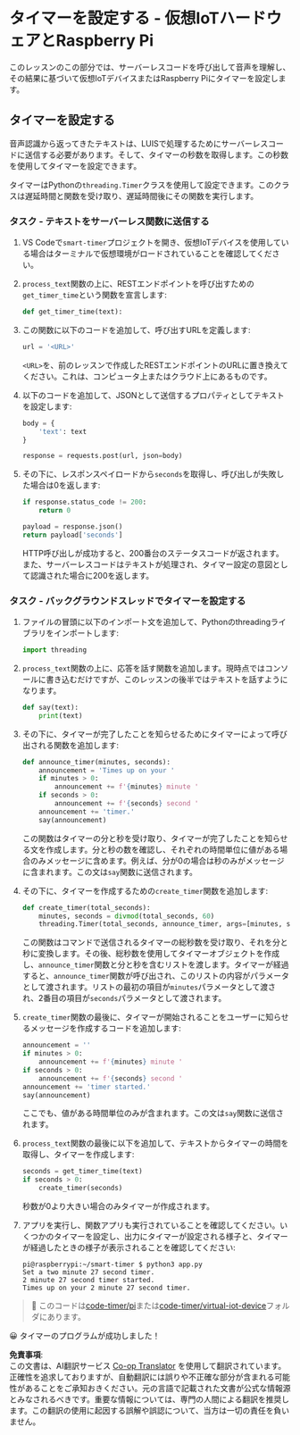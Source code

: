 <!--
CO_OP_TRANSLATOR_METADATA:
{
  "original_hash": "64ad4ddb4de81a18b7252e968f10b404",
  "translation_date": "2025-08-25T00:05:08+00:00",
  "source_file": "6-consumer/lessons/3-spoken-feedback/single-board-computer-set-timer.md",
  "language_code": "ja"
}
-->
# タイマーを設定する - 仮想IoTハードウェアとRaspberry Pi

このレッスンのこの部分では、サーバーレスコードを呼び出して音声を理解し、その結果に基づいて仮想IoTデバイスまたはRaspberry Piにタイマーを設定します。

## タイマーを設定する

音声認識から返ってきたテキストは、LUISで処理するためにサーバーレスコードに送信する必要があります。そして、タイマーの秒数を取得します。この秒数を使用してタイマーを設定できます。

タイマーはPythonの`threading.Timer`クラスを使用して設定できます。このクラスは遅延時間と関数を受け取り、遅延時間後にその関数を実行します。

### タスク - テキストをサーバーレス関数に送信する

1. VS Codeで`smart-timer`プロジェクトを開き、仮想IoTデバイスを使用している場合はターミナルで仮想環境がロードされていることを確認してください。

1. `process_text`関数の上に、RESTエンドポイントを呼び出すための`get_timer_time`という関数を宣言します:

    ```python
    def get_timer_time(text):
    ```

1. この関数に以下のコードを追加して、呼び出すURLを定義します:

    ```python
    url = '<URL>'
    ```

    `<URL>`を、前のレッスンで作成したRESTエンドポイントのURLに置き換えてください。これは、コンピュータ上またはクラウド上にあるものです。

1. 以下のコードを追加して、JSONとして送信するプロパティとしてテキストを設定します:

    ```python
    body = {
        'text': text
    }
    
    response = requests.post(url, json=body)
    ```

1. その下に、レスポンスペイロードから`seconds`を取得し、呼び出しが失敗した場合は0を返します:

    ```python
    if response.status_code != 200:
        return 0
    
    payload = response.json()
    return payload['seconds']
    ```

    HTTP呼び出しが成功すると、200番台のステータスコードが返されます。また、サーバーレスコードはテキストが処理され、タイマー設定の意図として認識された場合に200を返します。

### タスク - バックグラウンドスレッドでタイマーを設定する

1. ファイルの冒頭に以下のインポート文を追加して、Pythonのthreadingライブラリをインポートします:

    ```python
    import threading
    ```

1. `process_text`関数の上に、応答を話す関数を追加します。現時点ではコンソールに書き込むだけですが、このレッスンの後半ではテキストを話すようになります。

    ```python
    def say(text):
        print(text)
    ```

1. その下に、タイマーが完了したことを知らせるためにタイマーによって呼び出される関数を追加します:

    ```python
    def announce_timer(minutes, seconds):
        announcement = 'Times up on your '
        if minutes > 0:
            announcement += f'{minutes} minute '
        if seconds > 0:
            announcement += f'{seconds} second '
        announcement += 'timer.'
        say(announcement)
    ```

    この関数はタイマーの分と秒を受け取り、タイマーが完了したことを知らせる文を作成します。分と秒の数を確認し、それぞれの時間単位に値がある場合のみメッセージに含めます。例えば、分が0の場合は秒のみがメッセージに含まれます。この文は`say`関数に送信されます。

1. その下に、タイマーを作成するための`create_timer`関数を追加します:

    ```python
    def create_timer(total_seconds):
        minutes, seconds = divmod(total_seconds, 60)
        threading.Timer(total_seconds, announce_timer, args=[minutes, seconds]).start()
    ```

    この関数はコマンドで送信されるタイマーの総秒数を受け取り、それを分と秒に変換します。その後、総秒数を使用してタイマーオブジェクトを作成し、`announce_timer`関数と分と秒を含むリストを渡します。タイマーが経過すると、`announce_timer`関数が呼び出され、このリストの内容がパラメータとして渡されます。リストの最初の項目が`minutes`パラメータとして渡され、2番目の項目が`seconds`パラメータとして渡されます。

1. `create_timer`関数の最後に、タイマーが開始されることをユーザーに知らせるメッセージを作成するコードを追加します:

    ```python
    announcement = ''
    if minutes > 0:
        announcement += f'{minutes} minute '
    if seconds > 0:
        announcement += f'{seconds} second '    
    announcement += 'timer started.'
    say(announcement)
    ```

    ここでも、値がある時間単位のみが含まれます。この文は`say`関数に送信されます。

1. `process_text`関数の最後に以下を追加して、テキストからタイマーの時間を取得し、タイマーを作成します:

    ```python
    seconds = get_timer_time(text)
    if seconds > 0:
        create_timer(seconds)
    ```

    秒数が0より大きい場合のみタイマーが作成されます。

1. アプリを実行し、関数アプリも実行されていることを確認してください。いくつかのタイマーを設定し、出力にタイマーが設定される様子と、タイマーが経過したときの様子が表示されることを確認してください:

    ```output
    pi@raspberrypi:~/smart-timer $ python3 app.py 
    Set a two minute 27 second timer.
    2 minute 27 second timer started.
    Times up on your 2 minute 27 second timer.
    ```

> 💁 このコードは[code-timer/pi](../../../../../6-consumer/lessons/3-spoken-feedback/code-timer/pi)または[code-timer/virtual-iot-device](../../../../../6-consumer/lessons/3-spoken-feedback/code-timer/virtual-iot-device)フォルダにあります。

😀 タイマーのプログラムが成功しました！

**免責事項**:  
この文書は、AI翻訳サービス [Co-op Translator](https://github.com/Azure/co-op-translator) を使用して翻訳されています。正確性を追求しておりますが、自動翻訳には誤りや不正確な部分が含まれる可能性があることをご承知おきください。元の言語で記載された文書が公式な情報源とみなされるべきです。重要な情報については、専門の人間による翻訳を推奨します。この翻訳の使用に起因する誤解や誤認について、当方は一切の責任を負いません。
